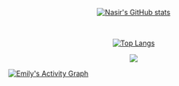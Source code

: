<div align="center">
  <div>

[![Nasir's GitHub stats](https://github-readme-stats.vercel.app/api?username=imnasirahemad&show_icons=true&theme=gruvbox)](https://i.giphy.com/media/cJuQTVK8g5f08Dc5ix/giphy-downsized.gif)

<br>

[![Top Langs](https://github-readme-stats.vercel.app/api/top-langs/?username=imnasirahemad&langs_count=10&layout=compact)](https://i.giphy.com/media/65CzEe98OTg08fcfTI/giphy.webp)

  </div>
</div>

<p align="center">
  <a href="https://github.com/imnasirahemad">
    <img src="https://github-readme-streak-stats.herokuapp.com?user=imnasirahemad&theme=elegant&hide_border=true&date_format=M%20j%5B%2C%20Y%5D"/>
  </a>
</p>
<a href="https://github.com/imnasirahemad"><img alt="Emily's Activity Graph" src="https://activity-graph.herokuapp.com/graph?username=imnasirahemad&bg_color=1F222E&color=F8D866&line=F85D7F&point=FFFFFF&hide_border=true" /></a>